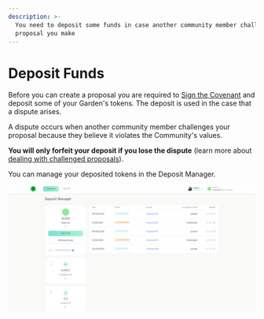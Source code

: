 ```yaml
---
description: >-
  You need to deposit some funds in case another community member challenges a
  proposal you make
---
```


# Deposit Funds

Before you can create a proposal you are required to [Sign the Covenant](signing-the-covenant.md) and deposit some of your Garden's tokens. The deposit is used in the case that a dispute arises. 

A dispute occurs when another community member challenges your proposal because they believe it violates the Community's values.

**You will only forfeit your deposit if you lose the dispute** \(learn more about [dealing with challenged proposals](../disputes/settle-a-proposal.md)\).

You can manage your deposited tokens in the Deposit Manager.

![Deposit Manager screen](../../.gitbook/assets/depositManager.png)

